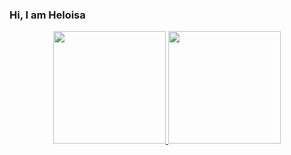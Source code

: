 ### Hi, I am Heloisa
<div align="center">
  <a href="https://github.com/Hluch">
  <img height="180em" src="https://github-readme-stats.vercel.app/api?username=Hlucht&show_icons=true&theme=dark&include_all_commits=true&count_private=true"/>
  <img height="180em" src="https://github-readme-stats.vercel.app/api/top-langs/?username=Hlucht&layout=compact&langs_count=7&theme=dark"/>
</div>



<!--
### Hi there 👋


**Hlucht/Hlucht** is a ✨ _special_ ✨ repository because its `README.md` (this file) appears on your GitHub profile.

Here are some ideas to get you started:

- 🔭 I’m currently working on ...
- 🌱 I’m currently learning ...
- 👯 I’m looking to collaborate on ...
- 🤔 I’m looking for help with ...
- 💬 Ask me about ...
- 📫 How to reach me: ...
- 😄 Pronouns: ...
- ⚡ Fun fact: ...
-->

